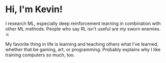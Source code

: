 # Hi, I'm Kevin!

I research ML, especially deep reinforcement learning in combination with other ML methods. People who say RL isn't useful are my sworn enemies. ⚔️

My favorite thing in life is learning and teaching others what I've learned, whether that be gaming, art, or programming. Probably explains why I like training computers so much, too.
